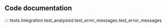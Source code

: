 
## Code documentation

::: tests.integration.test_analysisd.test_error_messages.test_error_messages